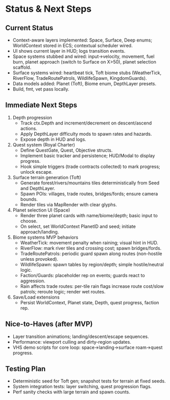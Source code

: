 # Status & Next Steps

## Current Status
- Context-aware layers implemented: Space, Surface, Deep enums; WorldContext stored in ECS; contextual scheduler wired.
- UI shows current layer in HUD; logs transition events.
- Space systems stubbed and wired: input→velocity, movement, fuel burn, planet approach (switch to Surface on X>50), planet selection scaffold.
- Surface systems wired: heartbeat tick, Toft biome stubs (WeatherTick, RiverFlow, TradeRoutePatrols, WildlifeSpawn, KingdomGuards).
- Data models added: Planet (Toft), Biome enum, DepthLayer presets.
- Build, fmt, vet pass locally.

## Immediate Next Steps
1. Depth progression
   - Track ctx.Depth and increment/decrement on descent/ascend actions.
   - Apply DepthLayer difficulty mods to spawn rates and hazards.
   - Expose depth in HUD and logs.
2. Quest system (Royal Charter)
   - Define QuestGate, Quest, Objective structs.
   - Implement basic tracker and persistence; HUD/Modal to display progress.
   - Hook simple triggers (trade contracts collected) to mark progress; unlock escape.
3. Surface terrain generation (Toft)
   - Generate forest/rivers/mountains tiles deterministically from Seed and DepthLayer.
   - Spawn POIs: villages, trade routes, bridges/fords; ensure camera bounds.
   - Render tiles via MapRender with clear glyphs.
4. Planet selection UI (Space)
   - Render three planet cards with name/biome/depth; basic input to choose.
   - On select, set WorldContext PlanetID and seed; initiate approach/landing.
5. Biome systems MVP behaviors
   - WeatherTick: movement penalty when raining; visual hint in HUD.
   - RiverFlow: mark river tiles and crossing cost; spawn bridges/fords.
   - TradeRoutePatrols: periodic guard spawn along routes (non-hostile unless provoked).
   - WildlifeSpawn: spawn tables by region/depth; simple hostile/neutral logic.
   - Faction/Guards: placeholder rep on events; guards react to aggression.
   - Rain affects trade routes: per-tile rain flags increase route cost/slow patrols; reroute logic; render wet routes.
6. Save/Load extensions
   - Persist WorldContext, Planet state, Depth, quest progress, faction rep.

## Nice-to-Haves (after MVP)
- Layer transition animations; landing/descent/escape sequences.
- Performance: viewport culling and dirty-region updates.
- VHS demo scripts for core loop: space→landing→surface roam→quest progress.

## Testing Plan
- Deterministic seed for Toft gen; snapshot tests for terrain at fixed seeds.
- System integration tests: layer switching, quest progression flags.
- Perf sanity checks with large terrain and spawn counts.
